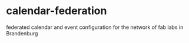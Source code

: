 # calendar-federation
federated calendar and event configuration for the network of fab labs in Brandenburg

